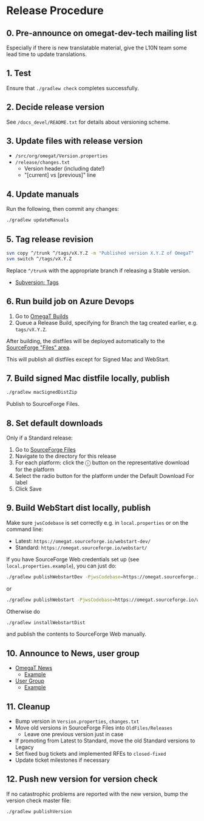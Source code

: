 # Release Procedure

## 0. Pre-announce on omegat-dev-tech mailing list

Especially if there is new translatable material, give the L10N team some lead
time to update translations.


## 1. Test

Ensure that `./gradlew check` completes successfully.


## 2. Decide release version

See `/docs_devel/README.txt` for details about versioning scheme.


## 3. Update files with release version

- `/src/org/omegat/Version.properties`
- `/release/changes.txt`
  - Version header (including date!)
  - "[current] vs [previous]" line


## 4. Update manuals

Run the following, then commit any changes:

```sh
./gradlew updateManuals
```


## 5. Tag release revision

```sh
svn copy ^/trunk ^/tags/vX.Y.Z -m "Published version X.Y.Z of OmegaT"
svn switch ^/tags/vX.Y.Z
```

Replace `^/trunk` with the appropriate branch if releasing a Stable version.

- [Subversion:
  Tags](http://svnbook.red-bean.com/en/1.7/svn.branchmerge.tags.html)


## 6. Run build job on Azure Devops

1. Go to [OmegaT Builds](https://dev.azure.com/omegat-org/OmegaT/_build)
2. Queue a Release Build, specifying for Branch the tag created earlier,
   e.g. `tags/vX.Y.Z`.

After building, the distfiles will be deployed automatically to the [SourceForge
"Files" area](https://sourceforge.net/projects/omegat/files/).

This will publish all distfiles except for Signed Mac and WebStart.


## 7. Build signed Mac distfile locally, publish

```sh
./gradlew macSignedDistZip
```

Publish to SourceForge Files.


## 8. Set default downloads

Only if a Standard release:

1. Go to [SourceForge Files](https://sourceforge.net/projects/omegat/files/)
2. Navigate to the directory for this release
3. For each platform: click the ⓘ button on the representative download for the
   platform
4. Select the radio button for the platform under the Default Download For label
5. Click Save


## 9. Build WebStart dist locally, publish

Make sure `jwsCodebase` is set correctly e.g. in `local.properties` or on the
command line:

- Latest: `https://omegat.sourceforge.io/webstart-dev/`
- Standard: `https://omegat.sourceforge.io/webstart/`

If you have SourceForge Web credentials set up (see `local.properties.example`),
you can just do:

```sh
./gradlew publishWebstartDev -PjwsCodebase=https://omegat.sourceforge.io/webstart-dev/
```

or

```sh
./gradlew publishWebstart -PjwsCodebase=https://omegat.sourceforge.io/webstart/
```

Otherwise do

```sh
./gradlew installWebstartDist
```

and publish the contents to SourceForge Web manually.


## 10. Announce to News, user group

- [OmegaT News](https://sourceforge.net/p/omegat/news/)
  - [Example](https://sourceforge.net/p/omegat/news/2019/03/omegat-latest-version-415-update-4-released/)
- [User Group](https://groups.yahoo.com/neo/groups/OmegaT/info)
  - [Example](https://groups.yahoo.com/neo/groups/OmegaT/conversations/messages/43871)


## 11. Cleanup

- Bump version in `Version.properties`, `changes.txt`
- Move old versions in SourceForge Files into `OldFiles/Releases`
  - Leave one previous version just in case
- If promoting from Latest to Standard, move the old Standard versions to Legacy
- Set fixed bug tickets and implemented RFEs to `closed-fixed`
- Update ticket milestones if necessary


## 12. Push new version for version check

If no catastrophic problems are reported with the new version, bump the version
check master file:

```sh
./gradlew publishVersion
```
